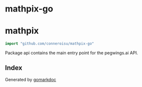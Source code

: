 # mathpix-go

<!-- gomarkdoc:embed:start -->

<!-- Code generated by gomarkdoc. DO NOT EDIT -->

# mathpix

```go
import "github.com/conneroisu/mathpix-go"
```

Package api contains the main entry point for the pegwings.ai API.

## Index



Generated by [gomarkdoc](<https://github.com/princjef/gomarkdoc>)


<!-- gomarkdoc:embed:end -->

